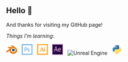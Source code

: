 ## Hello 🙂

And thanks for visiting my GitHub page!

_Things I'm learning:_
<div id="languages">
  <img src="https://github.com/devicons/devicon/blob/master/icons/blender/blender-original.svg" title="Blender" alt="Blender" width="30" height="30"/>&nbsp;&nbsp;
  <img src="https://github.com/devicons/devicon/blob/master/icons/photoshop/photoshop-line.svg" title="Adobe Photoshop" alt="Adobe Photoshop" width="30" height="30"/>&nbsp;&nbsp;
  <img src="https://github.com/devicons/devicon/blob/master/icons/illustrator/illustrator-line.svg" title="Adobe Illustrator" alt="Adobe Illustrator" width="30" height="30"/>&nbsp;&nbsp;
  <img src="https://github.com/devicons/devicon/blob/master/icons/aftereffects/aftereffects-original.svg" title="Adobe After Effects" alt="Adobe After Effects" width="30" height="30"/>&nbsp;&nbsp;
  <img src="https://cdn2.unrealengine.com/ue-logo-white-e34b6ba9383f.svg" title="Unreal Engine" alt="Unreal Engine" width="30" height="30"/>&nbsp;&nbsp;
  <img src="https://github.com/devicons/devicon/blob/master/icons/python/python-original.svg" title="Python" alt="Python" width="30" height="30"/>
</div>

